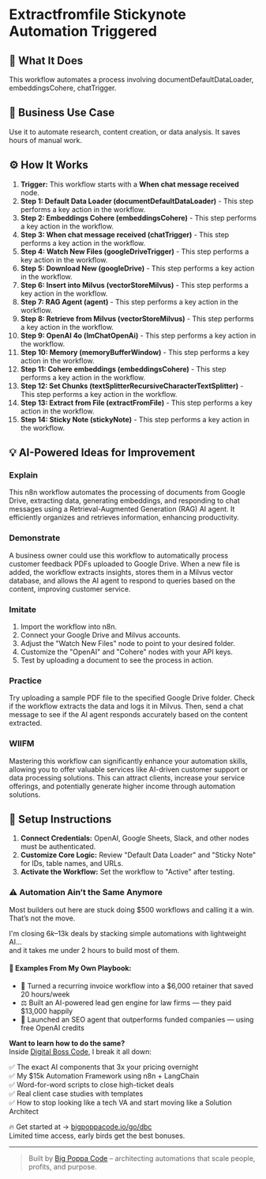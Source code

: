 # Extractfromfile Stickynote Automation Triggered

## 🚀 What It Does
This workflow automates a process involving documentDefaultDataLoader, embeddingsCohere, chatTrigger.

## 💼 Business Use Case
Use it to automate research, content creation, or data analysis. It saves hours of manual work.

## ⚙️ How It Works
1.  **Trigger:** This workflow starts with a **When chat message received** node.
2. **Step 1: Default Data Loader (documentDefaultDataLoader)** - This step performs a key action in the workflow.
3. **Step 2: Embeddings Cohere (embeddingsCohere)** - This step performs a key action in the workflow.
4. **Step 3: When chat message received (chatTrigger)** - This step performs a key action in the workflow.
5. **Step 4: Watch New Files (googleDriveTrigger)** - This step performs a key action in the workflow.
6. **Step 5: Download New (googleDrive)** - This step performs a key action in the workflow.
7. **Step 6: Insert into Milvus (vectorStoreMilvus)** - This step performs a key action in the workflow.
8. **Step 7: RAG Agent (agent)** - This step performs a key action in the workflow.
9. **Step 8: Retrieve from Milvus (vectorStoreMilvus)** - This step performs a key action in the workflow.
10. **Step 9: OpenAI 4o (lmChatOpenAi)** - This step performs a key action in the workflow.
11. **Step 10: Memory (memoryBufferWindow)** - This step performs a key action in the workflow.
12. **Step 11: Cohere embeddings (embeddingsCohere)** - This step performs a key action in the workflow.
13. **Step 12: Set Chunks (textSplitterRecursiveCharacterTextSplitter)** - This step performs a key action in the workflow.
14. **Step 13: Extract from File (extractFromFile)** - This step performs a key action in the workflow.
15. **Step 14: Sticky Note (stickyNote)** - This step performs a key action in the workflow.

## 💡 AI-Powered Ideas for Improvement
### Explain
This n8n workflow automates the processing of documents from Google Drive, extracting data, generating embeddings, and responding to chat messages using a Retrieval-Augmented Generation (RAG) AI agent. It efficiently organizes and retrieves information, enhancing productivity.

### Demonstrate
A business owner could use this workflow to automatically process customer feedback PDFs uploaded to Google Drive. When a new file is added, the workflow extracts insights, stores them in a Milvus vector database, and allows the AI agent to respond to queries based on the content, improving customer service.

### Imitate
1. Import the workflow into n8n.
2. Connect your Google Drive and Milvus accounts.
3. Adjust the "Watch New Files" node to point to your desired folder.
4. Customize the "OpenAI" and "Cohere" nodes with your API keys.
5. Test by uploading a document to see the process in action.

### Practice
Try uploading a sample PDF file to the specified Google Drive folder. Check if the workflow extracts the data and logs it in Milvus. Then, send a chat message to see if the AI agent responds accurately based on the content extracted.

### WIIFM
Mastering this workflow can significantly enhance your automation skills, allowing you to offer valuable services like AI-driven customer support or data processing solutions. This can attract clients, increase your service offerings, and potentially generate higher income through automation solutions.

## 🔧 Setup Instructions
1. **Connect Credentials:** OpenAI, Google Sheets, Slack, and other nodes must be authenticated.
2. **Customize Core Logic:** Review "Default Data Loader" and "Sticky Note" for IDs, table names, and URLs.
3. **Activate the Workflow:** Set the workflow to "Active" after testing.

### ⚠️ Automation Ain’t the Same Anymore

Most builders out here are stuck doing $500 workflows and calling it a win.  
That’s not the move.  

I'm closing $6k–$13k deals by stacking simple automations with lightweight AI...  
and it takes me under 2 hours to build most of them.

#### 🧠 Examples From My Own Playbook:
- 🔁 Turned a recurring invoice workflow into a $6,000 retainer that saved 20 hours/week  
- ⚖️ Built an AI-powered lead gen engine for law firms — they paid $13,000 happily  
- 🚀 Launched an SEO agent that outperforms funded companies — using free OpenAI credits  

**Want to learn how to do the same?**  
Inside [Digital Boss Code](https://bigpoppacode.io/go/dbc), I break it all down:

✅ The exact AI components that 3x your pricing overnight  
✅ My $15k Automation Framework using n8n + LangChain  
✅ Word-for-word scripts to close high-ticket deals  
✅ Real client case studies with templates  
✅ How to stop looking like a tech VA and start moving like a Solution Architect  

🔥 Get started at → [bigpoppacode.io/go/dbc](https://bigpoppacode.io/go/dbc)  
Limited time access, early birds get the best bonuses.

---
> Built by [Big Poppa Code](https://bigpoppacode.io) – architecting automations that scale people, profits, and purpose.
